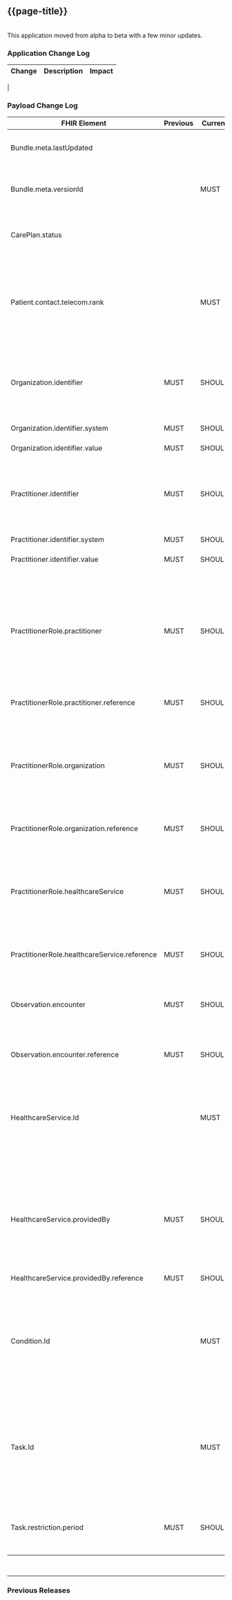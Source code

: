 ## {{page-title}}

<br>
This application moved from alpha to beta with a few minor updates. 
<br>

### Application Change Log


| Change                                    | Description        | Impact                                                                  | 
|-------------------------------------------|--------------------|-------------------------------------------------------------------------|
|       


### Payload Change Log


| FHIR Element                                         | Previous | Current    | Other   | Referral/Booking | Rationale                                                                                       |  Impact  |
|------------------------------------------------------|----------|------------|---------|------------------|-------------------------------------------------------------------------------------------------|----------|
|Bundle.meta.lastUpdated                               |          |            |Updated  |Ref               |Profile cardinality was incorrect. Updated from 1..1 to 0..1                                     |<mark style="background-color: Yellow">correction</mark>|
|Bundle.meta.versionId                                 |          |MUST        |Added    |Ref               |The version of bundles is key to workflow and existed in examples                                |<mark style="background-color: #ff8080">breaking</mark>|
|CarePlan.status                                       |          |            |Updated  |Ref               |Incorrect status published. Updated from 'complete' to 'completed'                               |<mark style="background-color: Yellow">correction</mark>|
|Patient.contact.telecom.rank                          |          |MUST        |Added    |Ref               |The rank of a contact's contact number is essential to processing of a request but was omitted from the guidance. The rank existed in examples                                |<mark style="background-color: #ff8080">breaking</mark>|
|Organization.identifier                               |MUST      |SHOULD      |Updated  |Ref               |Removed the necessity to include an identifier because these are not always available and not required to drive workflow|<mark style="background-color: LightGreen">non-breaking</mark>|
|Organization.identifier.system                        |MUST      |SHOULD      |Updated  |Ref               |as above|<mark style="background-color: LightGreen">non-breaking</mark>|
|Organization.identifier.value                         |MUST      |SHOULD      |Updated  |Ref               |as above|<mark style="background-color: LightGreen">non-breaking</mark>|
|Practitioner.identifier                               |MUST      |SHOULD      |Updated  |Ref               |Removed the necesity to include an identifier because these are not always available and not required to drive workflow|<mark style="background-color: LightGreen">non-breaking</mark>|
|Practitioner.identifier.system                        |MUST      |SHOULD      |Updated  |Ref               |as above|<mark style="background-color: LightGreen">non-breaking</mark>|
|Practitioner.identifier.value                         |MUST      |SHOULD      |Updated  |Ref               |as above|<mark style="background-color: LightGreen">non-breaking</mark>|
|PractitionerRole.practitioner                         |MUST      |SHOULD      |Updated  |Ref               |Removed the necesity to reference a Practitioner (in some circumstances) because the PractitionerRole may be sufficient when linked to an Organisation. Additionally,this not required to drive workflow|<mark style="background-color: LightGreen">non-breaking</mark>|
|PractitionerRole.practitioner.reference               |MUST      |SHOULD      |Updated  |Ref               |as above|<mark style="background-color: LightGreen">non-breaking</mark>|
|PractitionerRole.organization                         |MUST      |SHOULD      |Updated  |Ref               |Removed the necesity to reference an Organization because the PractitionerRole may be sufficient when linked to a Practitioner. Additionally,this not required to drive workflow|<mark style="background-color: LightGreen">non-breaking</mark>|
|PractitionerRole.organization.reference               |MUST      |SHOULD      |Updated  |Ref               |as above|<mark style="background-color: LightGreen">non-breaking</mark>|
|PractitionerRole.healthcareService                    |MUST      |SHOULD      |Updated  |Ref               |Removed the necessity to reference an Organization because the PractitionerRole may be sufficient when linked to a Practitioner. Additionally,this not required to drive workflow|<mark style="background-color: LightGreen">non-breaking</mark>|
|PractitionerRole.healthcareService.reference          |MUST      |SHOULD      |Updated  |Ref               |as above|<mark style="background-color: LightGreen">non-breaking</mark>|
|Observation.encounter			                       |MUST      |SHOULD      |Updated  |Ref               |Removed the necessity to strictly tie an Observation to an Encounter, there will be instances where relating to the patient is sufficient|<mark style="background-color: LightGreen">non-breaking</mark>|
|Observation.encounter.reference                       |MUST      |SHOULD      |Updated  |Ref               |as above|<mark style="background-color: LightGreen">non-breaking</mark>|
|HealthcareService.Id                                  |          |MUST        |Added    |Ref               |The Id was omitted from guidance but is required to be included in the HTTP response from the Receiver. This follows the standard pattern of response by Receiver so should have already been included.                              |<mark style="background-color: #ff8080">breaking</mark>|
|HealthcareService.providedBy	                       |MUST      |SHOULD      |Updated  |Ref               |Removed the necessity to relate an Organisation to a HealthcareService. Although, it should be included if known, it is not always known and is not required to drive workflow|<mark style="background-color: LightGreen">non-breaking</mark>|
|HealthcareService.providedBy.reference                |MUST      |SHOULD      |Updated  |Ref               |as above|<mark style="background-color: LightGreen">non-breaking</mark>|
|Condition.Id		                                   |          |MUST        |Added    |Ref               |The Id was omitted from guidance but is required to be included in the HTTP response from the Receiver. This follows the standard pattern of response by Receiver so should have already been included.                              |<mark style="background-color: #ff8080">breaking</mark>|
|Task.Id 			                                   |          |MUST        |Added    |Ref               |The Id was omitted from guidance but is required to be included in the HTTP response from the Receiver. This follows the standard pattern of response by Receiver so should have already been included.                              |<mark style="background-color: #ff8080">breaking</mark>|
|Task.restriction.period                               |MUST      |SHOULD      |Updated  |Ref               |Incorrect necessity published. Updated from 'MUST' to 'SHOULD'                               |<mark style="background-color: Yellow">correction</mark>|

<br>
<hr>

### Previous Releases